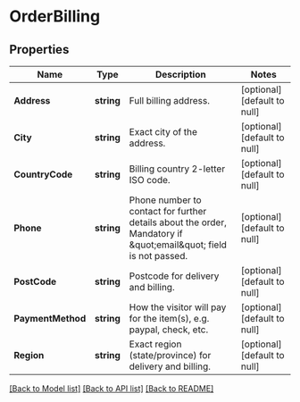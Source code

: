 # OrderBilling

## Properties
Name | Type | Description | Notes
------------ | ------------- | ------------- | -------------
**Address** | **string** | Full billing address. | [optional] [default to null]
**City** | **string** | Exact city of the address. | [optional] [default to null]
**CountryCode** | **string** | Billing country 2-letter ISO code. | [optional] [default to null]
**Phone** | **string** | Phone number to contact for further details about the order, Mandatory if \&quot;email\&quot; field is not passed. | [optional] [default to null]
**PostCode** | **string** | Postcode for delivery and billing. | [optional] [default to null]
**PaymentMethod** | **string** | How the visitor will pay for the item(s), e.g. paypal, check, etc. | [optional] [default to null]
**Region** | **string** | Exact region (state/province) for delivery and billing. | [optional] [default to null]

[[Back to Model list]](../README.md#documentation-for-models) [[Back to API list]](../README.md#documentation-for-api-endpoints) [[Back to README]](../README.md)


